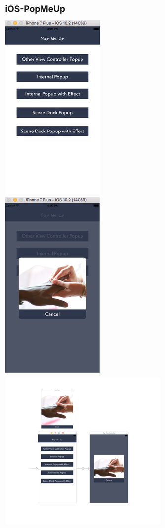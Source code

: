 # iOS-PopMeUp

![alt text](pop1.png "PopUp Views Screenshot")   ![alt text](pop2.png "PopUp Views Screenshot")  


![alt text](pop3.png "PopUp Views Screenshot")

